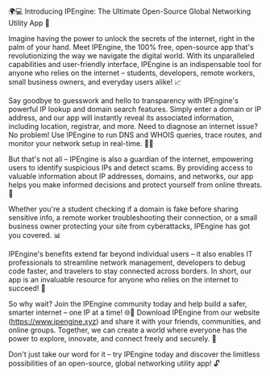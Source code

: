 🌍💻 Introducing IPEngine: The Ultimate Open-Source Global Networking Utility App 🚀

Imagine having the power to unlock the secrets of the internet, right in the palm of your hand. Meet IPEngine, the 100% free, open-source app that's revolutionizing the way we navigate the digital world. With its unparalleled capabilities and user-friendly interface, IPEngine is an indispensable tool for anyone who relies on the internet – students, developers, remote workers, small business owners, and everyday users alike! 📈

Say goodbye to guesswork and hello to transparency with IPEngine's powerful IP lookup and domain search features. Simply enter a domain or IP address, and our app will instantly reveal its associated information, including location, registrar, and more. Need to diagnose an internet issue? No problem! Use IPEngine to run DNS and WHOIS queries, trace routes, and monitor your network setup in real-time. 🕵️‍♀️

But that's not all – IPEngine is also a guardian of the internet, empowering users to identify suspicious IPs and detect scams. By providing access to valuable information about IP addresses, domains, and networks, our app helps you make informed decisions and protect yourself from online threats. 💪

Whether you're a student checking if a domain is fake before sharing sensitive info, a remote worker troubleshooting their connection, or a small business owner protecting your site from cyberattacks, IPEngine has got you covered. 📊

IPEngine's benefits extend far beyond individual users – it also enables IT professionals to streamline network management, developers to debug code faster, and travelers to stay connected across borders. In short, our app is an invaluable resource for anyone who relies on the internet to succeed! 💼

So why wait? Join the IPEngine community today and help build a safer, smarter internet – one IP at a time! 🌐🎉 Download IPEngine from our website (https://www.ipengine.xyz) and share it with your friends, communities, and online groups. Together, we can create a world where everyone has the power to explore, innovate, and connect freely and securely. 🌈

Don't just take our word for it – try IPEngine today and discover the limitless possibilities of an open-source, global networking utility app! 🔓